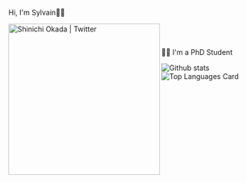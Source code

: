 Hi, I'm Sylvain👋😍 

<img align="left" alt="Shinichi Okada | Twitter" width="300px" src="https://www.ucl.ac.uk/iccs/sites/iccs/files/styles/large_image/public/climate-ml.png?itok=Y53ozZU0"/>
<br />
<br />

:man_student: I'm a PhD Student


![Github stats](https://github-readme-stats.vercel.app/api?username=SylvainVerdy&theme=highcontrast&show_icons=true&count_private=true)
![Top Languages Card](https://github-readme-stats.vercel.app/api/top-langs/?username=SylvainVerdy&layout=compact)
